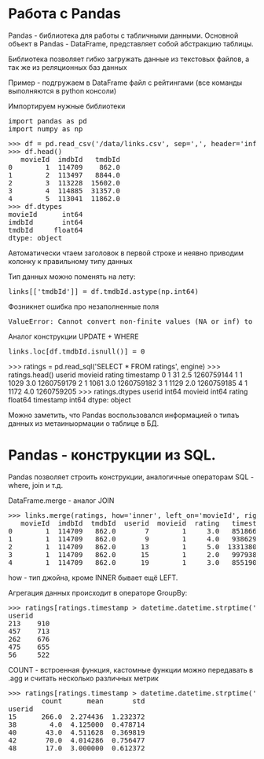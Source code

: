 # Работа с Pandas

Pаndas - библиотека для работы с табличными данными. Основной объект в Pandas - DataFrame, представляет собой абстракцию таблицы.

Библиотека позволяет гибко загружать данные из текстовых файлов, а так же из реляционных баз данных

Пример - подгружаем в DataFrame файл с рейтингами (все команды выполняются в python консоли)

Импортируем нужные библиотеки
<pre>
import pandas as pd
import numpy as np
</pre>

<pre>
>>> df = pd.read_csv('/data/links.csv', sep=',', header='infer')
>>> df.head()
   movieId  imdbId   tmdbId
0        1  114709    862.0
1        2  113497   8844.0
2        3  113228  15602.0
3        4  114885  31357.0
4        5  113041  11862.0
>>> df.dtypes
movieId      int64
imdbId       int64
tmdbId     float64
dtype: object
</pre>

Автоматически чтаем заголовок в первой строке и неявно приводим колонку к правильному типу данных

Тип данных можно поменять на лету:
<pre>
links[['tmdbId']] = df.tmdbId.astype(np.int64)
</pre>

Фозникнет ошибка про незаполненные поля
<pre>
ValueError: Cannot convert non-finite values (NA or inf) to integer
</pre>

Аналог конструкции UPDATE + WHERE
<pre>
links.loc[df.tmdbId.isnull()] = 0
</pre

После этого ещё раз запустим процессинг - ошибка больше не возникнет.

# Загрузка из Postgres

<pre>
>>> ratings = pd.read_sql('SELECT * FROM ratings', engine)
>>> ratings.head()
   userid  movieid  rating   timestamp
0       1       31     2.5  1260759144
1       1     1029     3.0  1260759179
2       1     1061     3.0  1260759182
3       1     1129     2.0  1260759185
4       1     1172     4.0  1260759205
>>> ratings.dtypes
userid         int64
movieid        int64
rating       float64
timestamp      int64
dtype: object
</pre>

Можно заметить, что Pandas воспользовался информацией о типаъ данных из метаиныормации о таблице в БД.

# Pandas - конструкции из SQL.

Pandas позволяет строить конструкции, аналогичные операторам SQL - where, join и т.д.

DataFrame.merge - аналог JOIN
<pre>
>>> links.merge(ratings, how='inner', left_on='movieId', right_on='movieid').head()
   movieId  imdbId  tmdbId  userid  movieid  rating   timestamp
0        1  114709   862.0       7        1     3.0   851866703
1        1  114709   862.0       9        1     4.0   938629179
2        1  114709   862.0      13        1     5.0  1331380058
3        1  114709   862.0      15        1     2.0   997938310
4        1  114709   862.0      19        1     3.0   855190091
</pre>

how - тип джойна, кроме INNER бывает ещё LEFT.

Агрегация данных происходит в операторе GroupBy:

<pre>
>>> ratings[ratings.timestamp > datetime.datetime.strptime('2015-01-01', '%Y-%m-%d').timestamp()].groupby(by=['userid'])['movieid'].count().sort_values(ascending=False).head()
userid
213    910
457    713
262    676
475    655
56     522
</pre>

COUNT - встроенная функция, кастомные функции можно передавать в .agg и считать несколько различных метрик

<pre>
>>> ratings[ratings.timestamp > datetime.datetime.strptime('2015-01-01', '%Y-%m-%d').timestamp()].groupby(by=['userid'])['rating'].agg([np.ma.count, np.mean, np.std]).head()
        count      mean       std
userid
15      266.0  2.274436  1.232372
38        4.0  4.125000  0.478714
40       43.0  4.511628  0.369819
42       70.0  4.014286  0.756477
48       17.0  3.000000  0.612372
</pre>